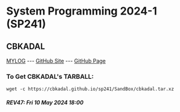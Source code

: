 ---
---
# System Programming 2024-1 (SP241)

## CBKADAL

[MYLOG](TXT/mylog.txt) --- [GitHub Site](https://github.com/cbkadal/sp241/) --- [GitHub Page](https://cbkadal.github.io/sp241/) 

### To Get CBKADAL's TARBALL:

```
wget -c https://cbkadal.github.io/sp241/SandBox/cbkadal.tar.xz

```

##### REV47: Fri 10 May 2024 18:00

